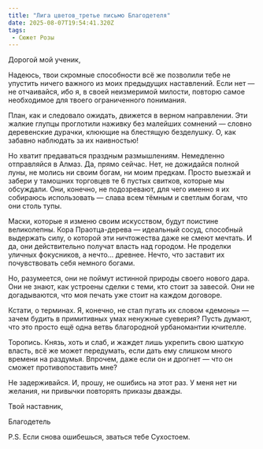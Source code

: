 ```yaml
---
title: "Лига цветов_третье письмо Благодетеля"
date: 2025-08-07T19:54:41.320Z
tags:
 - Сюжет Розы
---
```


Дорогой мой ученик,

Надеюсь, твои скромные способности всё же позволили тебе не упустить
ничего важного из моих предыдущих наставлений. Если нет — не отчаивайся,
ибо я, в своей неизмеримой милости, повторю самое необходимое для твоего
ограниченного понимания.

План, как и следовало ожидать, движется в верном направлении. Эти жалкие
глупцы проглотили наживку без малейших сомнений — словно деревенские
дурачки, клюющие на блестящую безделушку. О, как забавно наблюдать за их
наивностью!

Но хватит предаваться праздным размышлениям. Немедленно отправляйся в
Алмаз. Да, прямо сейчас. Нет, не дожидайся полной луны, не молись ни
своим богам, ни моим предкам. Просто выезжай и забери у тамошних
торговцев те 6 пустых свитков, которые мы обсуждали. Они, конечно, не
подозревают, для чего именно я их собираюсь использовать — слава всем
тёмным и светлым богам, что они столь тупы.

Маски, которые я изменю своим искусством, будут поистине великолепны.
Кора Праотца-дерева — идеальный сосуд, способный выдержать силу, о
которой эти ничтожества даже не смеют мечтать. И да, они действительно
получат власть над городом. Не проделки уличных фокусников, а нечто…
древнее. Нечто, что заставит их почувствовать себя немного богами.

Но, разумеется, они не поймут истинной природы своего нового дара. Они
не знают, как устроены сделки с теми, кто стоит за завесой. Они не
догадываются, что моя печать уже стоит на каждом договоре.

Кстати, о терминах. Я, конечно, не стал пугать их словом «демоны» —
зачем будить в примитивных умах ненужные суеверия? Пусть думают, что это
просто ещё одна ветвь благородной урбаномантии ючителле.

Торопись. Князь, хоть и слаб, и жаждет лишь укрепить свою шаткую власть,
всё же может передумать, если дать ему слишком много времени на
раздумья. Впрочем, даже если он и дрогнет — что он сможет
противопоставить мне?

Не задерживайся. И, прошу, не ошибись на этот раз. У меня нет ни
желания, ни привычки повторять приказы дважды.

Твой наставник,

Благодетель

P.S. Если снова ошибешься, зваться тебе Сухостоем.
